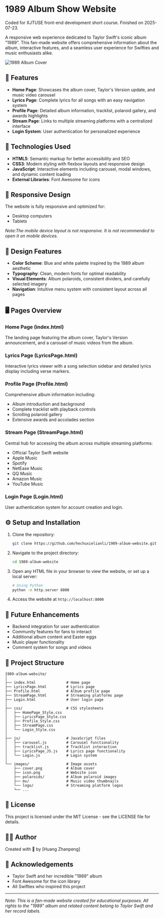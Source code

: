 # 1989 Album Show Website

Coded for XJTUSE front-end development short course.
Finished on 2025-07-23.

A responsive web experience dedicated to Taylor Swift's iconic album "1989". This fan-made website offers comprehensive information about the album, interactive features, and a seamless user experience for Swifties and music enthusiasts alike.

![1989 Album Cover](https://upload.wikimedia.org/wikipedia/en/f/f6/Taylor_Swift_-_1989.png)

## 📌 Features

- **Home Page**: Showcases the album cover, Taylor's Version update, and music video carousel
- **Lyrics Page**: Complete lyrics for all songs with an easy navigation system
- **Profile Page**: Detailed album information, tracklist, polaroid gallery, and awards highlights
- **Stream Page**: Links to multiple streaming platforms with a centralized interface
- **Login System**: User authentication for personalized experience

## 🚀 Technologies Used

- **HTML5**: Semantic markup for better accessibility and SEO
- **CSS3**: Modern styling with flexbox layouts and responsive design
- **JavaScript**: Interactive elements including carousel, modal windows, and dynamic content loading
- **External Libraries**: Font Awesome for icons

## 📱 Responsive Design

The website is fully responsive and optimized for:
- Desktop computers
- Tablets

*Note:The mobile device layout is not responsive. It is not recommended to open it on mobile devices.*

## 🎨 Design Features

- **Color Scheme**: Blue and white palette inspired by the 1989 album aesthetic
- **Typography**: Clean, modern fonts for optimal readability
- **Visual Elements**: Album polaroids, consistent dividers, and carefully selected imagery
- **Navigation**: Intuitive menu system with consistent layout across all pages

## 🖥️ Pages Overview

### Home Page (index.html)
The landing page featuring the album cover, Taylor's Version announcement, and a carousel of music videos from the album.

### Lyrics Page (LyricsPage.html)
Interactive lyrics viewer with a song selection sidebar and detailed lyrics display including verse markers.

### Profile Page (Profile.html)
Comprehensive album information including:
- Album introduction and background
- Complete tracklist with playback controls
- Scrolling polaroid gallery
- Extensive awards and accolades section

### Stream Page (StreamPage.html)
Central hub for accessing the album across multiple streaming platforms:
- Official Taylor Swift website
- Apple Music
- Spotify
- NetEase Music
- QQ Music
- Amazon Music
- YouTube Music

### Login Page (Login.html)
User authentication system for account creation and login.

## ⚙️ Setup and Installation

1. Clone the repository:
   ```bash
   git clone https://github.com/hechuxielianli/1989-album-website.git
   ```

2. Navigate to the project directory:
   ```bash
   cd 1989-album-website
   ```

3. Open any HTML file in your browser to view the website, or set up a local server:
   ```bash
   # Using Python
   python -m http.server 8000
   ```

4. Access the website at `http://localhost:8000`

## 🔮 Future Enhancements

- Backend integration for user authentication
- Community features for fans to interact
- Additional album content and Easter eggs
- Music player functionality
- Comment system for songs and videos

## 📝 Project Structure

```
1989-album-website/
│
├── index.html              # Home page
├── LyricsPage.html         # Lyrics page
├── Profile.html            # Album profile page
├── StreamPage.html         # Streaming platforms page
├── Login.html              # User login page
│
├── css/                    # CSS stylesheets
│   ├── HomePage_Style.css
│   ├── LyricsPage_Style.css
│   ├── Profile_Style.css
│   ├── StreamPage.css
│   └── Login_Style.css
│
├── js/                     # JavaScript files
│   ├── carousel.js         # Carousel functionality
│   ├── tracklist.js        # Tracklist interaction
│   ├── LyricsPage_JS.js    # Lyrics page functionality
│   └── Login.js            # Login system
│
└── images/                 # Image assets
    ├── cover.png           # Album cover
    ├── icon.png            # Website icon
    ├── polaroids/          # Album polaroid images
    ├── mv/                 # Music video thumbnails
    └── logo/               # Streaming platform logos
    └── ...
```

## 📜 License

This project is licensed under the MIT License - see the LICENSE file for details.

## 👩‍💻 Author

Created with 💙 by [Huang Zhanpeng]

## 🙏 Acknowledgements

- Taylor Swift and her incredible "1989" album
- Font Awesome for the icon library
- All Swifties who inspired this project

---

*Note: This is a fan-made website created for educational purposes. All rights to the "1989" album and related content belong to Taylor Swift and her record labels.*
